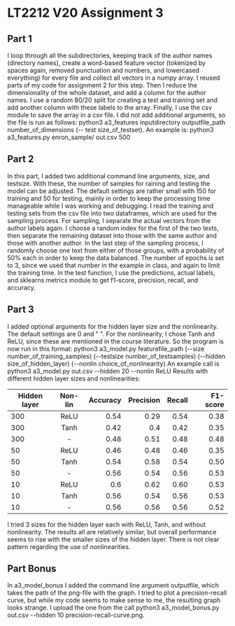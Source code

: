 # LT2212 V20 Assignment 3
 
## Part 1
I loop through all the subdirectories, keeping track of the author names (directory names), create a word-based feature vector (tokenized by spaces again, removed punctuation and numbers, and lowercased everything) for every file and collect all vectors in a numpy array. I reused parts of my code for assignment 2 for this step. Then I reduce the dimensionality of the whole dataset, and add a column for the author names. I use a random 80/20 split for creating a test and training set and add another column with these labels to the array. Finally, I use the csv module to save the array in a csv file. 
I did not add additional arguments, so the file is run as follows: python3 a3_features inputdirectory outputfile_path number_of_dimensions (-- test size_of_testset). An example is: python3 a3_features.py enron_sample/ out.csv 500

## Part 2
In this part, I added two additional command line arguments, size, and testsize. With these, the number of samples for raining and testing the model can be adjusted. The default settings are rather small with 150 for training and 50 for testing, mainly in order to keep the processing time manageable while I was working and debugging. 
I read the training and testing sets from the csv file into two dataframes, which are used for the sampling process. For sampling, I separate the actual vectors from the author labels again. I choose a random index for the first of the two texts, then separate the remaining dataset into those with the same author and those with another author. In the last step of the sampling process, I randomly choose one text from either of those groups, with a probability of 50% each in order to keep the data balanced. 
The number of epochs is set to 3, since we used that number in the example in class, and again to limit the training time. 
In the test function, I use the predictions, actual labels, and sklearns metrics module to get f1-score, precision, recall, and accuracy. 

## Part 3
I added optional arguments for the hidden layer size and the nonlinearity. The default settings are 0 and " ". For the nonlinearity, I chose Tanh and ReLU, since these are mentioned in the course literature. So the program is now run in this format: python3 a3_model.py featurefile_path (--size number_of_training_samples) (--testsize number_of_testsamples) (--hidden size_of_hidden_layer) (--nonlin choice_of_nonlinearity) An example call is python3 a3_model.py out.csv --hidden 20 --nonlin ReLU
Results with different hidden layer sizes and nonlinearities:

|  Hidden layer | Non-lin       | Accuracy | Precision | Recall | F1-score|
| ------------- |:-------------:| --------:| ---------:| ------:| -------:|
| 300           | ReLU          | 0.54     | 0.29      | 0.54   | 0.38    |
| 300           | Tanh          | 0.42     | 0.4       | 0.42   | 0.35    |
| 300           |     -         | 0.48     | 0.51      | 0.48   | 0.48    |
| 50            | ReLU          | 0.46     | 0.48      | 0.46   | 0.35    |
| 50            | Tanh          | 0.54     | 0.58      | 0.54   | 0.50    |
| 50            |     -         | 0.56     | 0.54      | 0.56   | 0.53    |
| 10            | ReLU          | 0.6      | 0.62      | 0.60   | 0.53    |
| 10            | Tanh          | 0.56     | 0.54      | 0.56   | 0.53    |
| 10            |     -         | 0.56     | 0.56      | 0.56   | 0.52    |

I tried 3 sizes for the hidden layer each with ReLU, Tanh, and without nonlinearity. The results all are relatively similar, but overall performance seems to rise with the smaller sizes of the hidden layer. There is not clear pattern regarding the use of nonlinearities.

## Part Bonus
In a3_model_bonus I added the command line argument outputfile, which takes the path of the png-file with the graph. I tried to plot a precision-recall curve, but while my code seems to make sense to me, the resulting graph looks strange. I upload the one from the call python3 a3_model_bonus.py out.csv --hidden 10 precision-recall-curve.png. 
